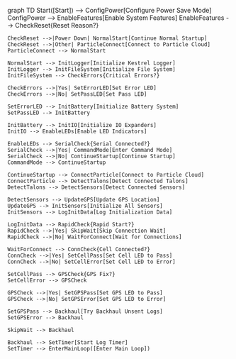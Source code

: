 graph TD
    Start([Start]) --> ConfigPower[Configure Power Save Mode]
    ConfigPower --> EnableFeatures[Enable System Features]
    EnableFeatures --> CheckReset{Reset Reason?}
    
    CheckReset -->|Power Down| NormalStart[Continue Normal Startup]
    CheckReset -->|Other| ParticleConnect[Connect to Particle Cloud]
    ParticleConnect --> NormalStart
    
    NormalStart --> InitLogger[Initialize Kestrel Logger]
    InitLogger --> InitFileSystem[Initialize File System]
    InitFileSystem --> CheckErrors{Critical Errors?}
    
    CheckErrors -->|Yes| SetErrorLED[Set Error LED]
    CheckErrors -->|No| SetPassLED[Set Pass LED]
    
    SetErrorLED --> InitBattery[Initialize Battery System]
    SetPassLED --> InitBattery
    
    InitBattery --> InitIO[Initialize IO Expanders]
    InitIO --> EnableLEDs[Enable LED Indicators]
    
    EnableLEDs --> SerialCheck{Serial Connected?}
    SerialCheck -->|Yes| CommandMode[Enter Command Mode]
    SerialCheck -->|No| ContinueStartup[Continue Startup]
    CommandMode --> ContinueStartup
    
    ContinueStartup --> ConnectParticle[Connect to Particle Cloud]
    ConnectParticle --> DetectTalons[Detect Connected Talons]
    DetectTalons --> DetectSensors[Detect Connected Sensors]
    
    DetectSensors --> UpdateGPS[Update GPS Location]
    UpdateGPS --> InitSensors[Initialize All Sensors]
    InitSensors --> LogInitData[Log Initialization Data]
    
    LogInitData --> RapidCheck{Rapid Start?}
    RapidCheck -->|Yes| SkipWait[Skip Connection Wait]
    RapidCheck -->|No| WaitForConnect[Wait for Connections]
    
    WaitForConnect --> ConnCheck{Cell Connected?}
    ConnCheck -->|Yes| SetCellPass[Set Cell LED to Pass]
    ConnCheck -->|No| SetCellError[Set Cell LED to Error]
    
    SetCellPass --> GPSCheck{GPS Fix?}
    SetCellError --> GPSCheck
    
    GPSCheck -->|Yes| SetGPSPass[Set GPS LED to Pass]
    GPSCheck -->|No| SetGPSError[Set GPS LED to Error]
    
    SetGPSPass --> Backhaul[Try Backhaul Unsent Logs]
    SetGPSError --> Backhaul
    
    SkipWait --> Backhaul
    
    Backhaul --> SetTimer[Start Log Timer]
    SetTimer --> EnterMainLoop([Enter Main Loop])